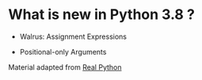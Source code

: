 # What is new in Python 3.8 ?

- Walrus: Assignment Expressions

- Positional-only Arguments


Material adapted from [Real Python](https://realpython.com/python38-new-features/)
